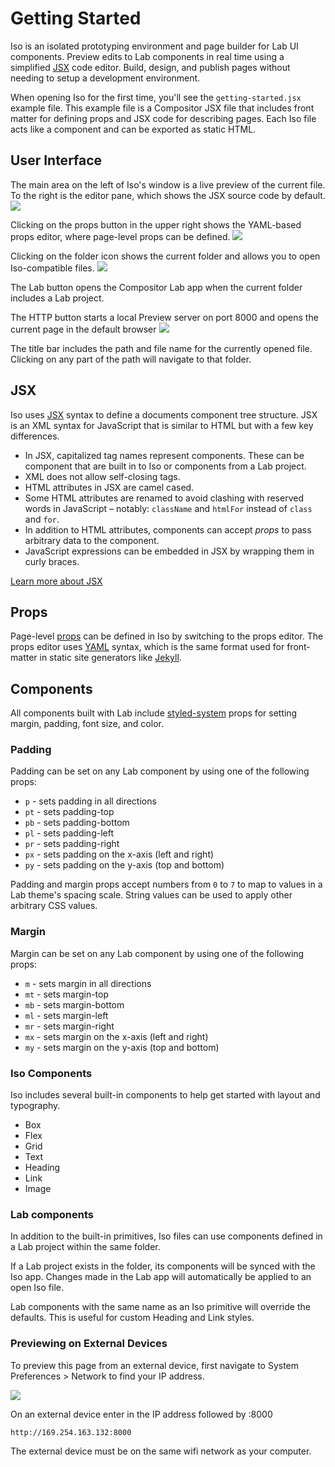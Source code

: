 
# Getting Started

Iso is an isolated prototyping environment and page builder for Lab UI components.
Preview edits to Lab components in real time using a simplified [JSX][jsx] code editor.
Build, design, and publish pages without needing to setup a development environment.

When opening Iso for the first time, you'll see the `getting-started.jsx`
example file.
This example file is a Compositor JSX file that includes front matter for defining props and JSX code for describing pages.
Each Iso file acts like a component and can be exported as static HTML.


## User Interface

The main area on the left of Iso's window is a live preview of the current file.
To the right is the editor pane, which shows the JSX source code by default.
<img src='https://c8r-x0.s3.amazonaws.com/code.jpg' />

Clicking on the props button in the upper right
shows the YAML-based props editor,
where page-level props can be defined.
<img src='https://c8r-x0.s3.amazonaws.com/props.jpg' />

Clicking on the folder icon shows the current folder and allows you to open Iso-compatible files.
<img src='https://c8r-x0.s3.amazonaws.com/folder.jpg' />

The Lab button opens the Compositor Lab app when the current folder includes a Lab project.

The HTTP button starts a local Preview server on port 8000 and opens the current page in the default browser 
<img src='https://c8r-x0.s3.amazonaws.com/http.jpg' />

The title bar includes the path and file name for the currently opened file. Clicking on any part of the path will navigate to that folder.


## JSX

Iso uses [JSX][jsx] syntax to define a documents component tree structure.
JSX is an XML syntax for JavaScript that is similar to HTML but with a few key differences.

- In JSX, capitalized tag names represent components. These can be component that are built in to Iso or components from a Lab project.
- XML does not allow self-closing tags.
- HTML attributes in JSX are camel cased.
- Some HTML attributes are renamed to avoid clashing with reserved words in JavaScript – notably: `className` and `htmlFor` instead of `class` and `for`.
- In addition to HTML attributes, components can accept *props* to pass arbitrary data to the component.
- JavaScript expressions can be embedded in JSX by wrapping them in curly braces.

[Learn more about JSX][jsx]


## Props

Page-level [props][props] can be defined in Iso by switching to the props editor.
The props editor uses [YAML][yaml] syntax, which is the same format used for front-matter in static site generators like [Jekyll][jekyll].


## Components

All components built with Lab include [styled-system][styled-system] props for setting margin, padding, font size, and color.

### Padding

Padding can be set on any Lab component by using one of the following props:

- `p` - sets padding in all directions
- `pt` - sets padding-top
- `pb` - sets padding-bottom
- `pl` - sets padding-left
- `pr` - sets padding-right
- `px` - sets padding on the x-axis (left and right)
- `py` - sets padding on the y-axis (top and bottom)

Padding and margin props accept numbers from `0` to `7` to map to values in a Lab theme's spacing scale. String values can be used to apply other arbitrary CSS values.

### Margin

Margin can be set on any Lab component by using one of the following props:

- `m` - sets margin in all directions
- `mt` - sets margin-top
- `mb` - sets margin-bottom
- `ml` - sets margin-left
- `mr` - sets margin-right
- `mx` - sets margin on the x-axis (left and right)
- `my` - sets margin on the y-axis (top and bottom)


### Iso Components

Iso includes several built-in components to help get started with layout and typography.

- Box
- Flex
- Grid
- Text
- Heading
- Link
- Image


### Lab components

In addition to the built-in primitives, Iso files can use components defined in a Lab project within the same folder.

If a Lab project exists in the folder, its components will be synced with the Iso app.
Changes made in the Lab app will automatically be applied to an open Iso file.

Lab components with the same name as an Iso primitive will override the defaults.
This is useful for custom Heading and Link styles.

### Previewing on External Devices

To preview this page from an external device, first navigate to System Preferences > Network to find your IP address. 

<img src='https://c8r-x0.s3.amazonaws.com/network.png' />

On an external device enter in the IP address followed by :8000 
```
http://169.254.163.132:8000
```
The external device must be on the same wifi network as your computer.


[jsx]: https://reactjs.org/docs/introducing-jsx.html
[yaml]: http://yaml.org
[jekyll]: https://jekyllrb.com
[props]: https://reactjs.org/docs/components-and-props.html
[styled-system]: https://github.com/jxnblk/styled-system


